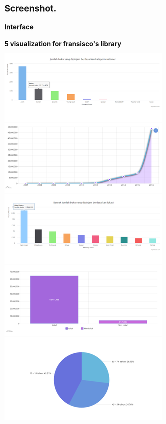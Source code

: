 # Screenshot.

## Interface <br/>


## 5 visualization for fransisco's library 

<img src="https://raw.githubusercontent.com/rizkynat/GoLibrary/master/src/assets/img/projects/1.png"><br />
<img src="https://raw.githubusercontent.com/rizkynat/GoLibrary/master/src/assets/img/projects/2.png"><br />
<img src="https://raw.githubusercontent.com/rizkynat/GoLibrary/master/src/assets/img/projects/3.png"><br />
<img src="https://raw.githubusercontent.com/rizkynat/GoLibrary/master/src/assets/img/projects/4.png"><br />
<img src="https://raw.githubusercontent.com/rizkynat/GoLibrary/master/src/assets/img/projects/5.png"><br />
